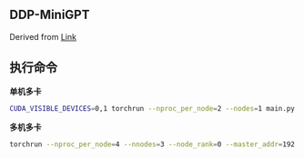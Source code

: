 ## DDP-MiniGPT
Derived from [Link](https://github.com/pytorch/examples/tree/main/distributed/minGPT-ddp/mingpt)

## 执行命令
**单机多卡**
```bash
CUDA_VISIBLE_DEVICES=0,1 torchrun --nproc_per_node=2 --nodes=1 main.py
```
**多机多卡**
```bash
torchrun --nproc_per_node=4 --nnodes=3 --node_rank=0 --master_addr=192.168.0.* --master_port=12345 main.py
```
